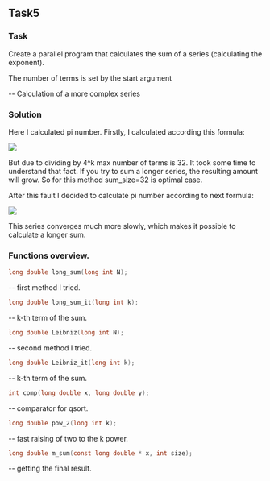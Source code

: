 ## Task5
### Task

Create a parallel program that calculates the sum of a series (calculating the exponent).

The number of terms is set by the start argument

-- Calculation of a more complex series

### Solution 
Here I calculated pi number. Firstly, I calculated according this formula:

![](https://wikimedia.org/api/rest_v1/media/math/render/svg/80f5960de1f4ca7dee0c5850d656b08e647612ab)

But due to dividing by 4^k max number of terms is 32. It took some time to understand that fact. If you try to sum a longer series, the resulting amount will grow. 
So for this method sum_size=32 is optimal case.

After this fault I decided to calculate pi number according to next formula:

![](https://wikimedia.org/api/rest_v1/media/math/render/svg/1eb1e79d23f5bd7162177712dc1a088d649ece49)

This series converges much more slowly, which makes it possible to calculate a longer sum.

### Functions overview.

```c
long double long_sum(long int N);
```
-- first method I tried.
``` c
long double long_sum_it(long int k);
```
-- k-th term of the sum.
```c
long double Leibniz(long int N);
```
-- second method I tried.
```c
long double Leibniz_it(long int k);
```
-- k-th term of the sum.
```c
int comp(long double x, long double y);
```
-- comparator for qsort.
```c
long double pow_2(long int k);
```
-- fast raising of two to the k power.
```c
long double m_sum(const long double * x, int size);
```
-- getting the final result.

